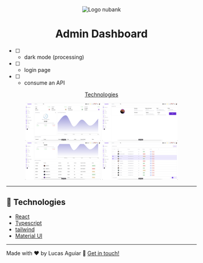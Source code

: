 <div align="center">
  <img src='src/assets/images/nubankLogo.png' alt="Logo nubank">
  <br />
  <h1>Admin Dashboard</h1>
</div>

- [ ] - dark mode (processing)
- [ ] - login page
- [ ] - consume an API

<p align="center">
  <a href="#rocket-technologies">Technologies</a>
</p>

<p align="center">
  <img src="src/assets/image-1.png" width="200" /> 
  <img src="src/assets/image-4.png" width="200" />
  <img src="src/assets/image-2.png" width="200" />
  <img src="src/assets/image-3.png" width="200" />
</p>

---

## :rocket: Technologies

- [React](https://reactjs.org/)
- [Typescript](https://www.typescriptlang.org)
- [tailwind](https://tailwindcss.com/)
- [Material UI](https://mui.com/)

---

Made with ♥ by Lucas Aguiar :wave: [Get in touch!](https://www.linkedin.com/in/lucasaguiiar)
